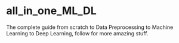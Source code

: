 # all_in_one_ML_DL
The complete guide from scratch to Data Preprocessing to Machine Learning to Deep Learning, follow for more amazing stuff.
